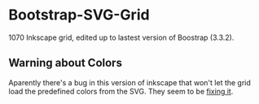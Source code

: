 # Bootstrap-SVG-Grid
1070 Inkscape grid, edited up to lastest version of Boostrap (3.3.2).

## Warning about Colors
Aparently there's a bug in this version of inkscape that won't let the grid load the predefined colors from the SVG.
They seem to be [fixing it](https://bugs.launchpad.net/inkscape/+bug/1374870).
